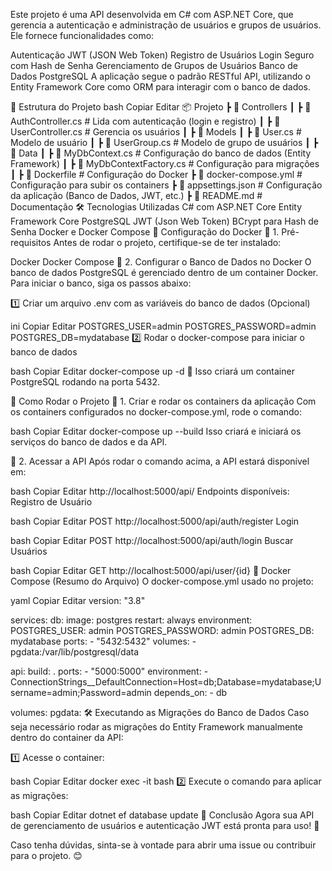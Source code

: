 Este projeto é uma API desenvolvida em C# com ASP.NET Core, que gerencia a autenticação e administração de usuários e grupos de usuários. Ele fornece funcionalidades como:

Autenticação JWT (JSON Web Token)
Registro de Usuários
Login Seguro com Hash de Senha
Gerenciamento de Grupos de Usuários
Banco de Dados PostgreSQL
A aplicação segue o padrão RESTful API, utilizando o Entity Framework Core como ORM para interagir com o banco de dados.

📂 Estrutura do Projeto
bash
Copiar
Editar
📦 Projeto
 ┣ 📂 Controllers
 ┃ ┣ 📜 AuthController.cs    # Lida com autenticação (login e registro)
 ┃ ┣ 📜 UserController.cs    # Gerencia os usuários
 ┃ 
 ┣ 📂 Models
 ┃ ┣ 📜 User.cs              # Modelo de usuário
 ┃ ┣ 📜 UserGroup.cs         # Modelo de grupo de usuários
 ┃
 ┣ 📂 Data
 ┃ ┣ 📜 MyDbContext.cs       # Configuração do banco de dados (Entity Framework)
 ┃ ┣ 📜 MyDbContextFactory.cs # Configuração para migrações
 ┃
 ┣ 📜 Dockerfile             # Configuração do Docker
 ┣ 📜 docker-compose.yml      # Configuração para subir os containers
 ┣ 📜 appsettings.json        # Configuração da aplicação (Banco de Dados, JWT, etc.)
 ┣ 📜 README.md               # Documentação
🛠 Tecnologias Utilizadas
C# com ASP.NET Core
Entity Framework Core
PostgreSQL
JWT (Json Web Token)
BCrypt para Hash de Senha
Docker e Docker Compose
🔧 Configuração do Docker
📌 1. Pré-requisitos
Antes de rodar o projeto, certifique-se de ter instalado:

Docker
Docker Compose
📌 2. Configurar o Banco de Dados no Docker
O banco de dados PostgreSQL é gerenciado dentro de um container Docker. Para iniciar o banco, siga os passos abaixo:

1️⃣ Criar um arquivo .env com as variáveis do banco de dados (Opcional)

ini
Copiar
Editar
POSTGRES_USER=admin
POSTGRES_PASSWORD=admin
POSTGRES_DB=mydatabase
2️⃣ Rodar o docker-compose para iniciar o banco de dados

bash
Copiar
Editar
docker-compose up -d
📌 Isso criará um container PostgreSQL rodando na porta 5432.

🚀 Como Rodar o Projeto
📌 1. Criar e rodar os containers da aplicação
Com os containers configurados no docker-compose.yml, rode o comando:

bash
Copiar
Editar
docker-compose up --build
Isso criará e iniciará os serviços do banco de dados e da API.

📌 2. Acessar a API
Após rodar o comando acima, a API estará disponível em:

bash
Copiar
Editar
http://localhost:5000/api/
Endpoints disponíveis:
Registro de Usuário

bash
Copiar
Editar
POST http://localhost:5000/api/auth/register
Login

bash
Copiar
Editar
POST http://localhost:5000/api/auth/login
Buscar Usuários

bash
Copiar
Editar
GET http://localhost:5000/api/user/{id}
🐳 Docker Compose (Resumo do Arquivo)
O docker-compose.yml usado no projeto:

yaml
Copiar
Editar
version: "3.8"

services:
  db:
    image: postgres
    restart: always
    environment:
      POSTGRES_USER: admin
      POSTGRES_PASSWORD: admin
      POSTGRES_DB: mydatabase
    ports:
      - "5432:5432"
    volumes:
      - pgdata:/var/lib/postgresql/data

  api:
    build: .
    ports:
      - "5000:5000"
    environment:
      - ConnectionStrings__DefaultConnection=Host=db;Database=mydatabase;Username=admin;Password=admin
    depends_on:
      - db

volumes:
  pgdata:
🛠 Executando as Migrações do Banco de Dados
Caso seja necessário rodar as migrações do Entity Framework manualmente dentro do container da API:

1️⃣ Acesse o container:

bash
Copiar
Editar
docker exec -it <nome-do-container> bash
2️⃣ Execute o comando para aplicar as migrações:

bash
Copiar
Editar
dotnet ef database update
📌 Conclusão
Agora sua API de gerenciamento de usuários e autenticação JWT está pronta para uso! 🚀

Caso tenha dúvidas, sinta-se à vontade para abrir uma issue ou contribuir para o projeto. 😊
